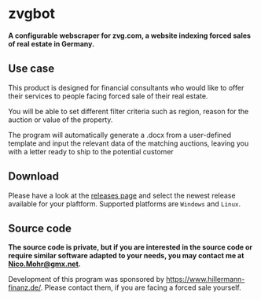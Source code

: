 # zvgbot
**A configurable webscraper for zvg.com, a website indexing forced sales of real estate in Germany.**

## Use case
This product is designed for financial consultants who would like to offer their services to people facing forced sale of their real estate.

You will be able to set different filter criteria such as region, reason for the auction or value of the property.

The program will automatically generate a .docx from a user-defined template and input the relevant data of the matching auctions, leaving you with a letter ready to ship to the potential customer

## Download
Please have a look at the [releases page](https://github.com/nicmr/zvgbot/releases) and select the newest release available for your plaftform. Supported platforms are `Windows` and `Linux`.


## Source code
**The source code is private, but if you are interested in the source code or require similar software adapted to your needs, you may contact me at Nico.Mohr@gmx.net.**

Development of this program was sponsored by https://www.hillermann-finanz.de/. Please contact them, if you are facing a forced sale yourself.
